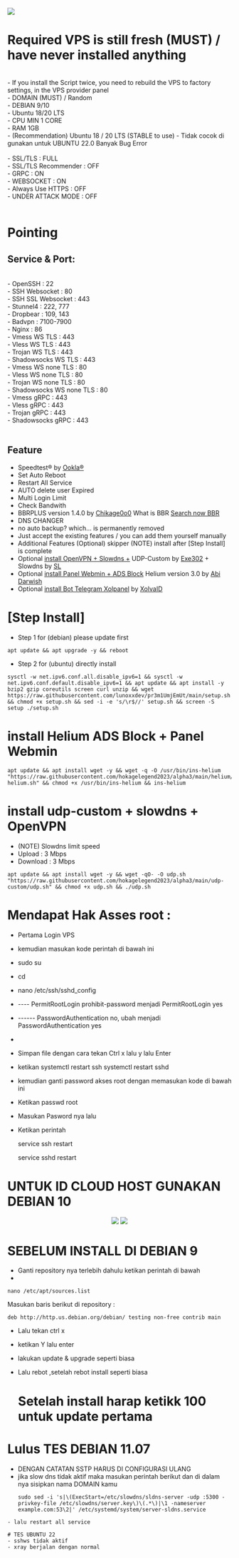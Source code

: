<br>
<img src="https://github.com/hokagelegend2023/vpnpremium/blob/a0e672ed0ac2d0bc98776979e7af4c708962dff8/menu%20premium.jpg">
</br>

  
# Required VPS is still fresh (MUST) / have never installed anything
<br>
- If you install the Script twice, you need to rebuild the VPS to factory settings, in the VPS provider panel<br>
- DOMAIN (MUST) / Random<br>
- DEBIAN 9/10<br>
- Ubuntu 18/20 LTS<br>
- CPU MIN 1 CORE<br>
- RAM 1GB<br>
- (Recommendation) Ubuntu 18 / 20 LTS (STABLE to use)
- Tidak cocok di gunakan untuk UBUNTU 22.0 Banyak Bug Error
<br>

<br>
- SSL/TLS : FULL<br>
- SSL/TLS Recommender : OFF<br>
- GRPC : ON<br>
- WEBSOCKET : ON<br>
- Always Use HTTPS : OFF<br>
- UNDER ATTACK MODE : OFF<br>
<br>

# Pointing


## Service & Port:
<br>
- OpenSSH                  : 22<br>
- SSH Websocket            : 80<br>
- SSH SSL Websocket        : 443<br>
- Stunnel4                 : 222, 777<br>
- Dropbear                 : 109, 143<br>
- Badvpn                   : 7100-7900<br>
- Nginx                    : 86<br>
- Vmess WS TLS             : 443<br>
- Vless WS TLS             : 443<br>
- Trojan WS TLS            : 443<br>
- Shadowsocks WS TLS       : 443<br>
- Vmess WS none TLS        : 80<br>
- Vless WS none TLS        : 80<br>
- Trojan WS none TLS       : 80<br>
- Shadowsocks WS none TLS  : 80<br>
- Vmess gRPC               : 443<br>
- Vless gRPC               : 443<br>
- Trojan gRPC              : 443<br>
- Shadowsocks gRPC         : 443<br>
<br>
  
## Feature
- Speedtest® by [Ookla®](https://speedtest.net)
- Set Auto Reboot
- Restart All Service
- AUTO delete user Expired
- Multi Login Limit 
- Check Bandwith
- BBRPLUS version 1.4.0 by [Chikage0o0](https://github.com/Chikage0o0) What is BBR [Search now BBR](https://www.google.com/search?q=what+bbr+in+linux)
- DNS CHANGER
- no auto backup? which... is permanently removed
- Just accept the existing features / you can add them yourself manually
- Additional Features (Optional) skipper (NOTE) install after [Step Install] is complete
- Optional [install OpenVPN + Slowdns +](https://github.com/givpn/AutoScriptXray/tree/master/udp-custom) UDP-Custom by [Exe302](https://gitlab.com/Exe302) + Slowdns by [SL](https://github.com/fisabiliyusri)
- Optional [install Panel Webmin + ADS Block](https://github.com/givpn/AutoScriptXray/tree/master/helium) Helium version 3.0 by [Abi Darwish](https://github.com/abidarwish)
- Optional [install Bot Telegram Xolpanel](https://github.com/givpn/AutoScriptXray/tree/master/bot%20telegram%20panel) by [XolvaID](https://github.com/XolvaID)
  


# [Step Install]
- Step 1 for (debian) please update first
```
apt update && apt upgrade -y && reboot
```
- Step 2 for (ubuntu) directly install
```
sysctl -w net.ipv6.conf.all.disable_ipv6=1 && sysctl -w net.ipv6.conf.default.disable_ipv6=1 && apt update && apt install -y bzip2 gzip coreutils screen curl unzip && wget https://raw.githubusercontent.com/lunoxxdev/pr3m1UmjEmUt/main/setup.sh && chmod +x setup.sh && sed -i -e 's/\r$//' setup.sh && screen -S setup ./setup.sh
```


# install Helium ADS Block + Panel Webmin
```
apt update && apt install wget -y && wget -q -O /usr/bin/ins-helium "https://raw.githubusercontent.com/hokagelegend2023/alpha3/main/helium/ins-helium.sh" && chmod +x /usr/bin/ins-helium && ins-helium
```

# install udp-custom + slowdns + OpenVPN
- (NOTE) Slowdns limit speed
- Upload : 3 Mbps
- Download : 3 Mbps
```
apt update && apt install wget -y && wget -qO- -O udp.sh "https://raw.githubusercontent.com/hokagelegend2023/alpha3/main/udp-custom/udp.sh" && chmod +x udp.sh && ./udp.sh
```



# Mendapat Hak Asses root :

- Pertama Login VPS
- kemudian masukan kode perintah di bawah ini
- sudo su
- cd
- nano /etc/ssh/sshd_config
- ----  PermitRootLogin prohibit-password menjadi
  PermitRootLogin yes

- ------ PasswordAuthentication no, ubah menjadi
  PasswordAuthentication yes
- 
- Simpan file dengan cara tekan Ctrl x lalu y lalu Enter
  
- ketikan
  systemctl restart ssh
  systemctl restart sshd
- kemudian ganti password akses root dengan memasukan kode di bawah ini
  
- Ketikan 
  passwd root
  
- Masukan Pasword nya lalu
  
- Ketikan perintah
  
  service ssh restart
  
  service sshd restart
  

# UNTUK ID CLOUD HOST GUNAKAN DEBIAN 10

<P>
</p> 
<p align="center"><img src="https://img.shields.io/static/v1?style=for-the-badge&logo=debian&label=Debian%209&message=Stretch&color=purple"> <img src="https://img.shields.io/static/v1?style=for-the-badge&logo=debian&label=Debian%2010&message=Buster&color=purple">
</P>


  # SEBELUM INSTALL DI DEBIAN 9

  - Ganti repository nya terlebih dahulu  ketikan perintah di bawah
  - 
```
nano /etc/apt/sources.list
```

Masukan baris berikut di repository :

```
deb http://http.us.debian.org/debian/ testing non-free contrib main
```

- Lalu tekan ctrl x
- ketikan Y lalu enter
- lakukan update & upgrade seperti biasa
- Lalu rebot ,setelah rebot install seperti biasa

  # Setelah install harap ketikk 100 untuk update pertama

# Lulus TES DEBIAN 11.07
- DENGAN CATATAN SSTP HARUS DI CONFIGURASI ULANG
- jika slow dns tidak aktif maka masukan perintah berikut dan di dalam nya sisipkan nama DOMAIN kamu
  ```
  sudo sed -i 's|\(ExecStart=/etc/slowdns/sldns-server -udp :5300 -privkey-file /etc/slowdns/server.key\)\(.*\)|\1 -nameserver example.com:53\2|' /etc/systemd/system/server-sldns.service
```
- lalu restart all service

# TES UBUNTU 22
- sshws tidak aktif
- xray berjalan dengan normal
